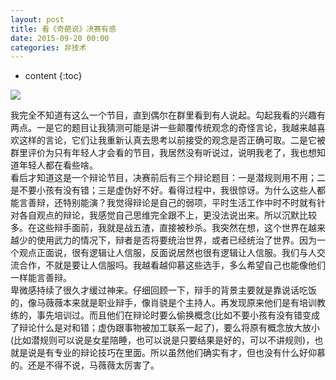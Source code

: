 ```yaml
---
layout: post
title: 看《奇葩说》决赛有感
date: 2015-09-20 00:00
categories: 非技术
---
```


* content
{:toc}

![](https://github.com/HarmonyHu/harmonyhu.github.io/raw/master/_posts/images/qipashuo.jpg)  

我完全不知道有这么一个节目，直到偶尔在群里看到有人说起。勾起我看的兴趣有两点。一是它的题目让我猜测可能是讲一些颠覆传统观念的奇怪言论，我越来越喜欢这样的言论，它们让我重新认真去思考以前接受的观念是否正确可取。二是它被群里评价为只有年轻人才会看的节目，我居然没有听说过，说明我老了，我也想知道年轻人都在看些啥。  
看后才知道这是一个辩论节目，决赛前后有三个辩论题目：一是潜规则用不用；二是不要小孩有没有错；三是虚伪好不好。看得过程中，我很惊讶。为什么这些人都能言善辩，还特别能演？我觉得辩论是自己的弱项，平时生活工作中时不时就有针对各自观点的辩论，我感觉自己思维完全跟不上，更没法说出来。所以沉默比较多。在这些辩手面前，我就是战五渣，直接被秒杀。我突然在想，这个世界在越来越少的使用武力的情况下，辩者是否将要统治世界，或者已经统治了世界。因为一个观点正面说，很有逻辑让人信服，反面说居然也很有逻辑让人信服。我们与人交流合作，不就是要让人信服吗。我越看越仰慕这些选手，多么希望自己也能像他们一样能言善辩。  
卑微感持续了很久才缓过神来。仔细回顾一下，辩手的背景主要就是靠说话吃饭的，像马薇薇本来就是职业辩手，像肖骁是个主持人。再发现原来他们是有培训教练的，事先培训过。而且他们在辩论时要么偷换概念(比如不要小孩有没有错变成了辩论什么是对和错；虚伪跟事物被加工联系一起了)，要么将原有概念放大放小(比如潜规则可以说是女星陪睡，也可以说是只要结果是好的，可以不讲规则)，也就是说是有专业的辩论技巧在里面。所以虽然他们确实有才，但也没有什么好仰慕的。还是不得不说，马薇薇太厉害了。